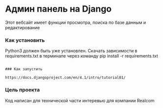 # Админ панель на Django 

Этот вебсайт имеет функции просмотра, поиска по базе данным и редактирование

### Как установить

Python3 должен быть уже установлен. 
Скачать зависимости в  requirements.txt в терминале через команду pip install -r requirements.txt


```

### Как запустить

https://docs.djangoproject.com/en/4.1/intro/tutorial01/ 

```

### Цель проекта

Код написан для технической части интеревью для компании Realсom